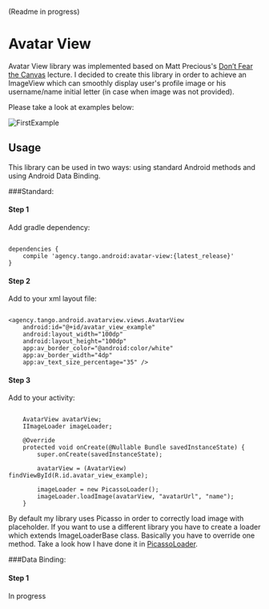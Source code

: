(Readme in progress)

# Avatar View

Avatar View library was implemented based on Matt Precious's [Don’t Fear the Canvas][Matt Precious's Lecture] lecture. I decided
to create this library in order to achieve an ImageView which can smoothly display user's profile image or his username/name initial letter (in case
when image was not provided).

Please take a look at examples below:

![FirstExample]

## Usage

This library can be used in two ways: using standard Android methods and using Android Data Binding.

###Standard:

#### Step 1

Add gradle dependency:
```

dependencies {
    compile 'agency.tango.android:avatar-view:{latest_release}'
}
```

#### Step 2

Add to your xml layout file:
```

<agency.tango.android.avatarview.views.AvatarView
    android:id="@+id/avatar_view_example"
    android:layout_width="100dp"
    android:layout_height="100dp"
    app:av_border_color="@android:color/white"
    app:av_border_width="4dp"
    app:av_text_size_percentage="35" />

```

#### Step 3

Add to your activity:
```

    AvatarView avatarView;
    IImageLoader imageLoader;

    @Override
    protected void onCreate(@Nullable Bundle savedInstanceState) {
        super.onCreate(savedInstanceState);

        avatarView = (AvatarView) findViewById(R.id.avatar_view_example);

        imageLoader = new PicassoLoader();
        imageLoader.loadImage(avatarView, "avatarUrl", "name");
    }
```
By default my library uses Picasso in order to correctly load image with placeholder. If you want to use
a different library you have to create a loader which extends ImageLoaderBase class. Basically you have to
override one method. Take a look how I have done it in [PicassoLoader][PicassoLoader].

###Data Binding:

#### Step 1

In progress


 [Matt Precious's Lecture]: <https://www.youtube.com/watch?v=KH8Ldp39TUk>
 [FirstExample]: <https://github.com/TangoAgency/avatar-view/blob/master/images/cena.gif>
 [SecondExample]: <https://github.com/TangoAgency/avatar-view/blob/master/images/example.gif>
 [PicassoLoader]: <https://github.com/TangoAgency/avatar-view/blob/master/avatar-view/src/main/java/agency/tango/android/avatarview/PicassoLoader.java>